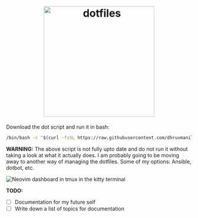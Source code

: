 <h1 align="center">

<img alt="dotfiles" width=300 src="https://camo.githubusercontent.com/1b1a8b1dca974e2949a1bef313dd439754f71bec9bfaafe434fca84b4e7db8d3/68747470733a2f2f63646e2e7261776769742e636f6d2f64617669646f736f6d657468696e672f646f7466696c65732f6d61737465722f6d6574612f646f7466696c65732d6c6f676f2e706e67">

</h1>

Download the dot script and run it in bash:

```bash
/bin/bash -c "$(curl -fsSL https://raw.githubusercontent.com/dhruvmanila/dotfiles/master/bin/dot)"
```

**WARNING:** The above script is not fully upto date and do not run it without taking a look at what it actually does. I am probably going to be moving away to another way of managing the dotfiles. Some of my options: Ansible, dotbot, etc.

<img alt="Neovim dashboard in tmux in the kitty terminal" src="https://user-images.githubusercontent.com/67177269/130901548-1f81d2b7-f67c-406f-b4dc-1583c47478f3.png">

**TODO:**

- [ ] Documentation for my future self
- [ ] Write down a list of topics for documentation
